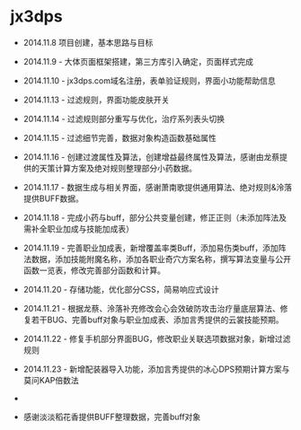 jx3dps
======



+ 2014.11.8 项目创建，基本思路与目标
+ 2014.11.9 - 大体页面框架搭建，第三方库引入确定，页面样式完成
+ 2014.11.10 - jx3dps.com域名注册，表单验证规则，界面小功能帮助信息
+ 2014.11.13 - 过滤规则，界面功能皮肤开关
+ 2014.11.14 - 过滤规则部分重写与优化，治疗系列表头切换
+ 2014.11.15 - 过滤细节完善，数据对象构造函数基础属性
+ 2014.11.16 - 创建过渡属性及算法，创建增益最终属性及算法，感谢由龙蔡提供的天策计算方案及绝对规则整理部分小药数据。
+ 2014.11.17 - 数据生成与相关界面，感谢萧南歌提供通用算法、绝对规则&泠落提供BUFF数据。
+ 2014.11.18 - 完成小药与buff，部分公共变量创建，修正正则（未添加阵法及需补全职业加成与技能加成表）
+ 2014.11.19 - 完善职业加成表，新增覆盖率类Buff，添加易伤类buff，添加阵法数据，添加技能附魔名称，添加各职业奇穴方案名称，撰写算法变量与公开函数一览表，修改完善部分函数和计算。
+ 2014.11.20 - 存储功能，优化部分CSS，简易响应式设计
+ 2014.11.21 - 根据龙蔡、泠落补充修改会心会效破防攻击治疗量底层算法、修复若干BUG、完善buff对象与职业加成表、添加言秀提供的云裳技能预期。
+ 2014.11.22 - 修复手机部分界面BUG，修改职业关联选项数据对象，新增过滤规则
+ 2014.11.23 - 新增配装器导入功能，添加言秀提供的冰心DPS预期计算方案与莫问KAP倍数法
+ 


+ 感谢淡淡稻花香提供BUFF整理数据，完善buff对象


